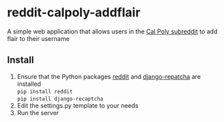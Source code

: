 # reddit-calpoly-addflair
A simple web application that allows users in the 
[Cal Poly subreddit](http://calpoly.reddit.com) to add flair to their username


## Install
1. Ensure that the Python packages [reddit](http://pypi.org/pypi/reddit) and 
[django-repatcha](http://pypi.org/pypi/django-recaptcha) are installed  
`pip install reddit`  
`pip install django-recaptcha`
2. Edit the settings.py template to your needs
3. Run the server
